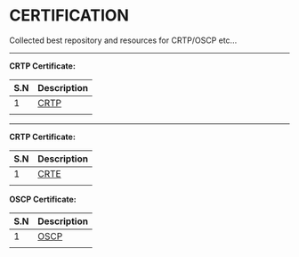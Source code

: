 # CERTIFICATION
Collected best repository and resources for CRTP/OSCP etc...

---
**CRTP Certificate:**

| S.N | Description  |
| --- | ------------ |
| 1   | [CRTP](CRTP) |
|     |              |


---
**CRTP Certificate:**

| S.N | Description  |
| --- | ------------ |
| 1   | [CRTE](CRTP) |
|     |              |

**OSCP Certificate:**

| S.N | Description  |
| --- | ------------ |
| 1   | [OSCP](OSCP) |
|     |              |

